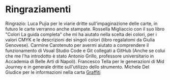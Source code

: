# Ringraziamenti

Ringrazio: Luca Pujia per le viarie dritte sull'impaginazione delle carte, in futuro le carte verranno anche stampate. Rossella Migliaccio con il suo libro "Colori La guida completa" che mi ha aiutato nella scelta dei colori, per i valori CMYK e le descrizioni dei singoli colori (libro regalatomi da Giulia Genovese). Carmine Carotenuto per avermi aiutato a comprendere il funzionamento di Vsual Studio Code e Git collegati a GitHub (Anche se colui che me l'ha introdotto è stato Antonio Grillo, professore universitario in Accademia di Belle Arti di Napoli). Francesco Tella per le generazioni di Mid Journey e in generale dritte sull'utilizzo dello strumento. Michele Del Giudice per le informazioni nella carta [Graffiti](Remix/graffiti.md)